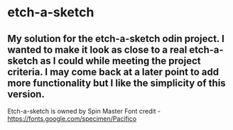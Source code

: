# etch-a-sketch

My solution for the etch-a-sketch odin project. I wanted to make it look as close to a real etch-a-sketch as I could while meeting the project criteria.
I may come back at a later point to add more functionality but I like the simplicity of this version. 
-

Etch-a-sketch is owned by Spin Master
Font credit - https://fonts.google.com/specimen/Pacifico
